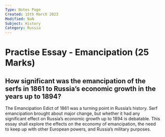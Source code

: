 ```yaml
---
Type: Notes Page
Created: 15th March 2023
Modified: NaN
Subject: History
Category: Russia
---
```

# Practise Essay - Emancipation (25 Marks)


## How significant was the emancipation of the serfs in 1861 to Russia’s economic growth in the years up to 1894?

The Emancipation Edict of 1861 was a turning point in Russia’s history. Serf emancipation brought about major change, but whether it had any significant effect on Russia’s economic growth up to 1894 is debatable. This essay shall explore the effects on the economy of emancipation, the need to keep up with other European powers, and Russia’s military purposes. 